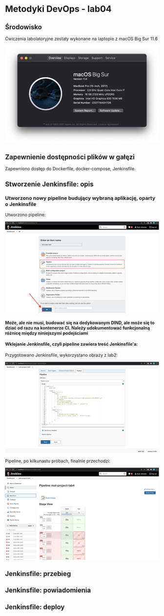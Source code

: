 # Metodyki DevOps - lab04

## Środowisko

Ćwiczenia labolatoryjne zostały wykonane na laptopie z macOS Big Sur 11.6

![Zdjęcie środowiska](../lab1/screenshots/macos-big-siur.png)

## Zapewnienie dostępności plików w gałęzi

Zapewniono dostęp do Dockerfile, docker-compose, Jenkinsfile.

## Stworzenie Jenkinsfile: opis

### Utworzono nowy pipeline budujący wybraną aplikację, oparty o Jenkinsfile

Utworzono pipeline:

![Tworzenie pipeline](screenshots/tworzenie-pipeline.png)

#### Może, ale nie musi, budować się na dedykowanym DIND, ale może się to dziać od razu na kontenerze CI. Należy udokumentować funkcjonalną różnicę między niniejszymi podejściami

#### Wklejanie Jenkinsfile, czyli pipeline zawiera treść Jenkinsfile'a:

Przygotowano Jenkinsfile, wykorzystano obrazy z lab2:

![Wklejenie Jenkinsfile](screenshots/utworzenie-jenkinsfile.png)

Pipeline, po kilkunastu próbach, finalnie przechodzi:

![Pipeline przeszedł](screenshots/pipeline-green.png)


## Jenkinsfile: przebieg

## Jenkinsfile: powiadomienia

## Jenkinsfile: deploy